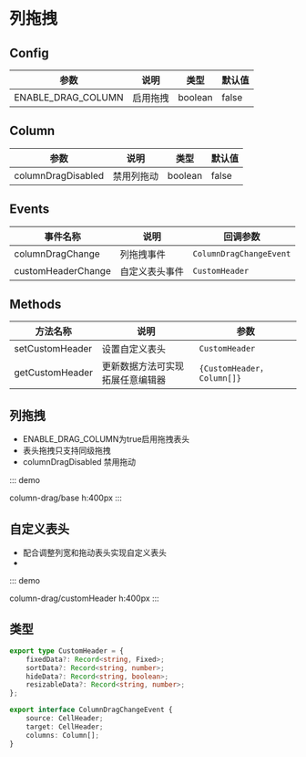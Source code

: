 # 列拖拽

## Config

| 参数              | 说明         | 类型   | 默认值            |
| ----------------- | ------------ | ------ | ----------------- |
| ENABLE_DRAG_COLUMN     | 启用拖拽     | boolean | false                |

## Column

| 参数  | 说明       | 类型                | 默认值 |
| ----- | ---------- | ------------------- | ------ |
| columnDragDisabled | 禁用列拖动 | boolean | false    |

## Events

| 事件名称    | 说明       | 回调参数                                      |
| ----------- | ---------- | --------------------------------------------- |
| columnDragChange | 列拖拽事件 | `ColumnDragChangeEvent` |
| customHeaderChange | 自定义表头事件 | `CustomHeader` |

## Methods

| 方法名称             | 说明                             | 参数                                                  |
| -------------------- | -------------------------------- | ----------------------------------------------------- |
| setCustomHeader | 设置自定义表头 | `CustomHeader` |
| getCustomHeader | 更新数据方法可实现拓展任意编辑器 | `{CustomHeader，Column[]}` |

## 列拖拽

- ENABLE_DRAG_COLUMN为true启用拖拽表头
- 表头拖拽只支持同级拖拽
- columnDragDisabled 禁用拖动

::: demo

column-drag/base
h:400px
:::

## 自定义表头
- 配合调整列宽和拖动表头实现自定义表头
- 
::: demo

column-drag/customHeader
h:400px
:::

## 类型

``` ts
export type CustomHeader = {
    fixedData?: Record<string, Fixed>;
    sortData?: Record<string, number>;
    hideData?: Record<string, boolean>;
    resizableData?: Record<string, number>;
};

export interface ColumnDragChangeEvent {
    source: CellHeader;
    target: CellHeader;
    columns: Column[];
}
```
